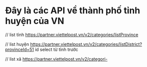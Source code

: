# Đây là các API về thành phố tỉnh huyện của VN

// list tỉnh
https://partner.viettelpost.vn/v2/categories/listProvince

// list huyện
https://partner.viettelpost.vn/v2/categories/listDistrict?provinceId=51
id select từ tỉnh trước

// list xã
https://partner.viettelpost.vn/v2/categori-